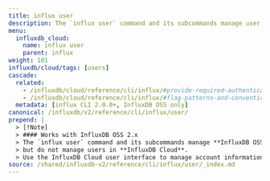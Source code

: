 ```yaml
---
title: influx user
description: The `influx user` command and its subcommands manage user information in InfluxDB OSS.
menu:
  influxdb_cloud:
    name: influx user
    parent: influx
weight: 101
influxdb/cloud/tags: [users]
cascade:
  related:
    - /influxdb/cloud/reference/cli/influx/#provide-required-authentication-credentials, influx CLI—Provide required authentication credentials
    - /influxdb/cloud/reference/cli/influx/#flag-patterns-and-conventions, influx CLI—Flag patterns and conventions
  metadata: [influx CLI 2.0.0+, InfluxDB OSS only]
canonical: /influxdb/v2/reference/cli/influx/user/
prepend: |
  > [!Note]
  > #### Works with InfluxDB OSS 2.x  
  > The `influx user` command and its subcommands manage **InfluxDB OSS 2.x** users,  
  > but do not manage users in **InfluxDB Cloud**.  
  > Use the InfluxDB Cloud user interface to manage account information.
source: /shared/influxdb-v2/reference/cli/influx/user/_index.md
---
```


<!-- The content for this file is located at
// SOURCE content/shared/influxdb-v2/reference/cli/influx/user/_index.md -->
